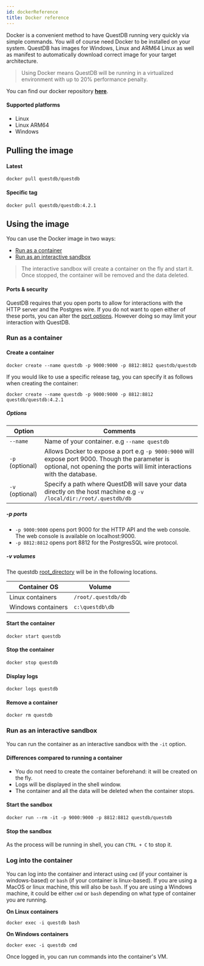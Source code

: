 ```yaml
---
id: dockerReference
title: Docker reference
---
```


Docker is a convenient method to have QuestDB running very quickly via simple commands. You will of course need Docker
to be installed on your system. QuestDB has images for Windows, Linux and ARM64 Linux as well as manifest to automatically
download correct image for your target architecture.

> Using Docker means QuestDB will be running in a virtualized environment with up to 20% performance penalty.

You can find our docker repository **<a href="https://hub.docker.com/r/questdb/questdb" target="_blank">here</a>**.

#### Supported platforms
- Linux
- Linux ARM64
- Windows

## Pulling the image
#### Latest
```shell script
docker pull questdb/questdb
```

#### Specific tag
```shell script
docker pull questdb/questdb:4.2.1
```

## Using the image
You can use the Docker image in two ways:
- [Run as a container](#run-as-a-container)
- [Run as an interactive sandbox](#run-as-an-interactive-sandbox)

>The interactive sandbox will create a container on the fly and start it. Once stopped, the container will be
removed and the data deleted.

#### Ports & security

QuestDB requires that you open ports to allow for interactions with the HTTP server and the Postgres wire.
If you do not want to open either of these ports, you can alter the [port options](#-p-ports). However doing so may limit your interaction with QuestDB.

### Run as a container

#### Create a container

```shell script
docker create --name questdb -p 9000:9000 -p 8812:8812 questdb/questdb
```

If you would like to use a specific release tag, you can specify it as follows when creating the container:

```shell script
docker create --name questdb -p 9000:9000 -p 8812:8812 questdb/questdb:4.2.1
```

##### Options

<table class="alt">
<thead>

<th>Option</th>
<th>Comments</th>

</thead>
<tbody>
<tr>
<td><code>--name</code></td>
<td>Name of your container. e.g <code>--name questdb</code></td>
</tr>
<tr>
<td><code>-p</code> (optional)</td>
<td>Allows Docker to expose a port e.g <code>-p 9000:9000</code> will expose port 9000.
Though the parameter is optional, not opening the ports will limit interactions with the database.</td>
</tr>
<tr>
<td><code>-v</code> (optional)</td>
<td>Specify a path where QuestDB will save your data directly on the host machine e.g <code>-v /local/dir:/root/.questdb/db</code></td>
</tr>
</tbody>
</table>

##### -p ports
- `-p 9000:9000` opens port 9000 for the HTTP API and the web console. The web console is available on localhost:9000.
- `-p 8812:8812` opens port 8812 for the PostgresSQL wire protocol.

##### -v volumes
The questdb [root_directory](rootDirectoryStructure.md) will be in the following locations.

| Container OS | Volume |
|-----|-----|
| Linux containers | `/root/.questdb/db` |
| Windows containers | `c:\questdb\db` |

#### Start the container
```shell script
docker start questdb
```

#### Stop the container
```shell script
docker stop questdb
```

#### Display logs
```shell script
docker logs questdb
```

#### Remove a container
```shell script
docker rm questdb
```

### Run as an interactive sandbox

You can run the container as an interactive sandbox with the `-it` option.

#### Differences compared to running a container
- You do not need to create the container beforehand: it will be created on the fly.
- Logs will be displayed in the shell window.
- The container and all the data will be deleted when the container stops.

#### Start the sandbox
```shell script
docker run --rm -it -p 9000:9000 -p 8812:8812 questdb/questdb
```

#### Stop the sandbox
As the process will be running in shell, you can `CTRL + C` to stop it.


### Log into the container

You can log into the container and interact using `cmd` (if your container is windows-based) or `bash`
(if your container is linux-based). If you are using a MacOS or linux machine, this will also be `bash`. If you
are using a Windows machine, it could be either `cmd` or `bash` depending on what type of container you
are running.

**On Linux containers**
```shell script
docker exec -i questdb bash
```

**On Windows containers**
```shell script
docker exec -i questdb cmd
```

Once logged in, you can run commands into the container's VM.
